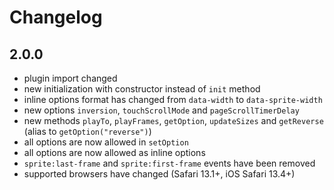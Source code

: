 # Changelog

## 2.0.0
- plugin import changed
- new initialization with constructor instead of ```init``` method  
- inline options format has changed from ```data-width``` to ```data-sprite-width```
- new options ```inversion```, ```touchScrollMode``` and ```pageScrollTimerDelay```
- new methods ```playTo```, ```playFrames```, ```getOption```, ```updateSizes``` and 
  ```getReverse``` (alias to ```getOption("reverse")```)
- all options are now allowed in ```setOption```
- all options are now allowed as inline options
- ```sprite:last-frame``` and ```sprite:first-frame``` events have been removed
- supported browsers have changed (Safari 13.1+, iOS Safari 13.4+)

